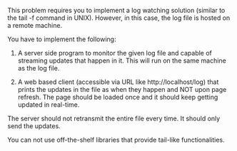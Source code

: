 This problem requires you to implement a log watching solution (similar to the tail -f command in UNIX). However, in this case, the log file is hosted on a remote machine.

You have to implement the following:

1. A server side program to monitor the given log file and capable of streaming updates that happen in it. This will run on the same machine as the log file.

2. A web based client (accessible via URL like http://localhost/log) that prints the updates in the file as when they happen and NOT upon page refresh. The page should be loaded once and it should keep getting updated in real-time. 

The server should not retransmit the entire file every time. It should only send the updates.

You can not use off-the-shelf libraries that provide tail-like functionalities.